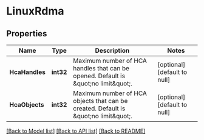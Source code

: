 # LinuxRdma

## Properties
Name | Type | Description | Notes
------------ | ------------- | ------------- | -------------
**HcaHandles** | **int32** | Maximum number of HCA handles that can be opened. Default is \&quot;no limit\&quot;. | [optional] [default to null]
**HcaObjects** | **int32** | Maximum number of HCA objects that can be created. Default is \&quot;no limit\&quot;. | [optional] [default to null]

[[Back to Model list]](../README.md#documentation-for-models) [[Back to API list]](../README.md#documentation-for-api-endpoints) [[Back to README]](../README.md)

